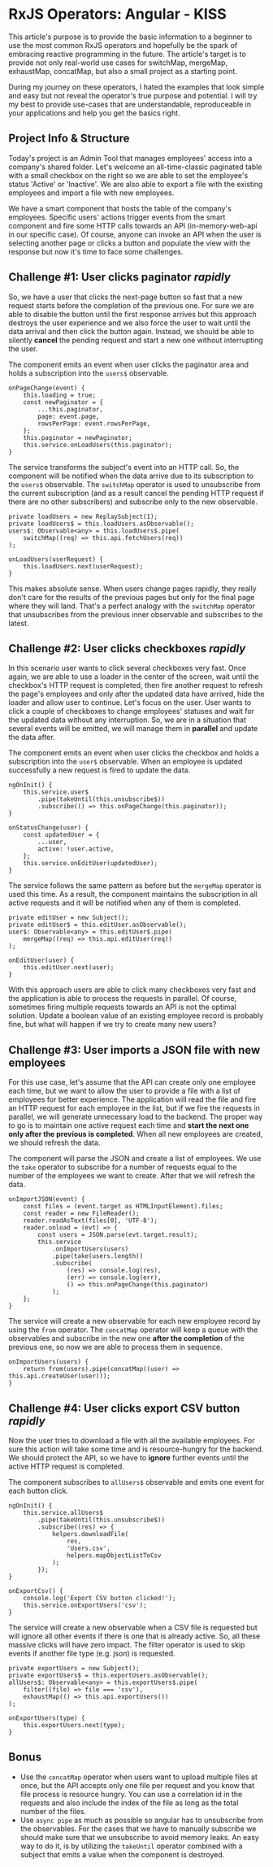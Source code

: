 # RxJS Operators: Angular - KISS

This article's purpose is to provide the basic information to a beginner to use the most common RxJS operators and hopefully be the spark of embracing reactive programming in the future. The article's target is to provide not only real-world use cases for switchMap, mergeMap, exhaustMap, concatMap, but also a small project as a starting point.

During my journey on these operators, I hated the examples that look simple and easy but not reveal the operator's true purpose and potential. I will try my best to provide use-cases that are understandable, reproduceable in your applications and help you get the basics right.

## Project Info & Structure

Today's project is an Admin Tool that manages employees' access into a company's shared folder. Let's welcome an all-time-classic paginated table with a small checkbox on the right so we are able to set the employee's status 'Active' or 'Inactive'. We are also able to export a file with the existing employees and import a file with new employees.

We have a smart component that hosts the table of the company's employees. Specific users' actions trigger events from the smart component and fire some HTTP calls towards an API (in-memory-web-api in our specific case). Of course, anyone can invoke an API when the user is selecting another page or clicks a button and populate the view with the response but now it's time to face some challenges.

## Challenge #1: User clicks paginator **_rapidly_**

So, we have a user that clicks the next-page button so fast that a new request starts before the completion of the previous one. For sure we are able to disable the button until the first response arrives but this approach destroys the user experience and we also force the user to wait until the data arrival and then click the button again. Instead, we should be able to silently **cancel** the pending request and start a new one without interrupting the user.

The component emits an event when user clicks the paginator area and holds a subscription into the `users$` observable.

```
onPageChange(event) {
    this.loading = true;
    const newPaginator = {
        ...this.paginator,
        page: event.page,
        rowsPerPage: event.rowsPerPage,
    };
    this.paginator = newPaginator;
    this.service.onLoadUsers(this.paginator);
}
```

The service transforms the subject's event into an HTTP call. So, the component will be notified when the data arrive due to its subscription to the `users$` observable. The `switchMap` operator is used to unsubscribe from the current subscription (and as a result cancel the pending HTTP request if there are no other subscribers) and subscribe only to the new observable.

```
private loadUsers = new ReplaySubject(1);
private loadUsers$ = this.loadUsers.asObservable();
users$: Observable<any> = this.loadUsers$.pipe(
    switchMap((req) => this.api.fetchUsers(req))
);

onLoadUsers(userRequest) {
    this.loadUsers.next(userRequest);
}
```

This makes absolute sense. When users change pages rapidly, they really don't care for the results of the previous pages but only for the final page where they will land. That's a perfect analogy with the `switchMap` operator that unsubscribes from the previous inner observable and subscribes to the latest.

## Challenge #2: User clicks checkboxes **_rapidly_**

In this scenario user wants to click several checkboxes very fast. Once again, we are able to use a loader in the center of the screen, wait until the checkbox's HTTP request is completed, then fire another request to refresh the page's employees and only after the updated data have arrived, hide the loader and allow user to continue. Let's focus on the user. User wants to click a couple of checkboxes to change employees' statuses and wait for the updated data without any interruption. So, we are in a situation that several events will be emitted, we will manage them in **parallel** and update the data after.

The component emits an event when user clicks the checkbox and holds a subscription into the `user$` observable. When an employee is updated successfully a new request is fired to update the data.

```
ngOnInit() {
    this.service.user$
        .pipe(takeUntil(this.unsubscribe$))
        .subscribe(() => this.onPageChange(this.paginator));
}

onStatusChange(user) {
    const updatedUser = {
        ...user,
        active: !user.active,
    };
    this.service.onEditUser(updatedUser);
}
```

The service follows the same pattern as before but the `mergeMap` operator is used this time. As a result, the component maintains the subscription in all active requests and it will be notified when any of them is completed.

```
private editUser = new Subject();
private editUser$ = this.editUser.asObservable();
user$: Observable<any> = this.editUser$.pipe(
    mergeMap((req) => this.api.editUser(req))
);

onEditUser(user) {
    this.editUser.next(user);
}
```

With this approach users are able to click many checkboxes very fast and the application is able to process the requests in parallel. Of course, sometimes firing multiple requests towards an API is not the optimal solution. Update a boolean value of an existing employee record is probably fine, but what will happen if we try to create many new users?

## Challenge #3: User imports a JSON file with new employees

For this use case, let's assume that the API can create only one employee each time, but we want to allow the user to provide a file with a list of employees for better experience. The application will read the file and fire an HTTP request for each employee in the list, but if we fire the requests in parallel, we will generate unnecessary load to the backend. The proper way to go is to maintain one active request each time and **start the next one only after the previous is completed**. When all new employees are created, we should refresh the data.

The component will parse the JSON and create a list of employees. We use the `take` operator to subscribe for a number of requests equal to the number of the employees we want to create. After that we will refresh the data.

```
onImportJSON(event) {
    const files = (event.target as HTMLInputElement).files;
    const reader = new FileReader();
    reader.readAsText(files[0], 'UTF-8');
    reader.onload = (evt) => {
        const users = JSON.parse(evt.target.result);
        this.service
            .onImportUsers(users)
            .pipe(take(users.length))
            .subscribe(
                (res) => console.log(res),
                (err) => console.log(err),
                () => this.onPageChange(this.paginator)
            );
    };
}
```

The service will create a new observable for each new employee record by using the `from` operator. The `concatMap` operator will keep a queue with the observables and subscribe in the new one **after the completion** of the previous one, so now we are able to process them in sequence.

```
onImportUsers(users) {
    return from(users).pipe(concatMap((user) => this.api.createUser(user)));
}
```

## Challenge #4: User clicks export CSV button **_rapidly_**

Now the user tries to download a file with all the available employees. For sure this action will take some time and is resource-hungry for the backend. We should protect the API, so we have to **ignore** further events until the active HTTP request is completed.

The component subscribes to `allUsers$` observable and emits one event for each button click.

```
ngOnInit() {
    this.service.allUsers$
        .pipe(takeUntil(this.unsubscribe$))
        .subscribe((res) => {
            helpers.downloadFile(
                res,
                'Users.csv',
                helpers.mapObjectListToCsv
            );
        });
}

onExportCsv() {
    console.log('Export CSV button clicked!');
    this.service.onExportUsers('csv');
}
```

The service will create a new observable when a CSV file is requested but will ignore all other events if there is one that is already active. So, all these massive clicks will have zero impact. The filter operator is used to skip events if another file type (e.g. json) is requested.

```
private exportUsers = new Subject();
private exportUsers$ = this.exportUsers.asObservable();
allUsers$: Observable<any> = this.exportUsers$.pipe(
    filter((file) => file === 'csv'),
    exhaustMap(() => this.api.exportUsers())
);

onExportUsers(type) {
    this.exportUsers.next(type);
}
```

## Bonus

-   Use the `concatMap` operator when users want to upload multiple files at once, but the API accepts only one file per request and you know that file process is resource hungry. You can use a correlation id in the requests and also include the index of the file as long as the total number of the files.
-   Use `async pipe` as much as possible so angular has to unsubscribe from the observables. For the cases that we have to manually subscribe we should make sure that we unsubscribe to avoid memory leaks. An easy way to do it, is by utilizing the `takeUntil` operator combined with a subject that emits a value when the component is destroyed.
